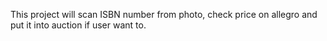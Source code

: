 This project will scan ISBN number from photo, check price on allegro and put it into auction if
user want to.
